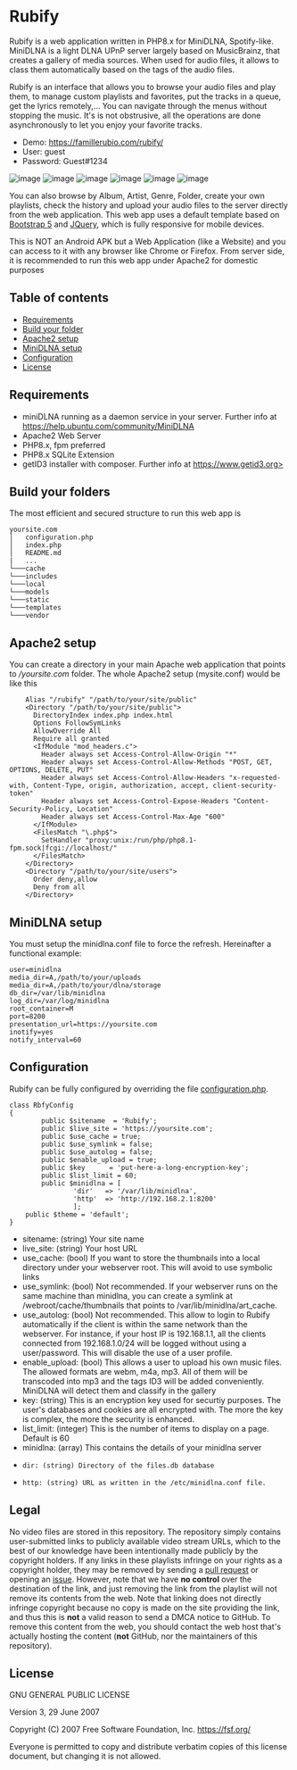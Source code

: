 # Rubify
Rubify is a web application written in PHP8.x for MiniDLNA, Spotify-like.
MiniDLNA is a light DLNA UPnP server largely based on MusicBrainz, that creates a gallery of media sources. When used for audio files, it allows to class them automatically based on the tags of the audio files.

Rubify is an interface that allows you to browse your audio files and play them, to manage custom playlists and favorites, put the tracks in a queue, get the lyrics remotely,... 
You can navigate through the menus without stopping the music. It's is not obstrusive, all the operations are done asynchronously to let you enjoy your favorite tracks.

- Demo: https://famillerubio.com/rubify/
- User: guest
- Password: Guest#1234

![image](https://github.com/RubioApps/Rubify/assets/155658204/672b93ae-64b1-4124-b24d-cf2e66f58057)
![image](https://github.com/RubioApps/Rubify/assets/155658204/bb5d01e3-9787-447a-bbdb-b84f24a59949)
![image](https://github.com/RubioApps/Rubify/assets/155658204/0ce593a5-73de-48c1-93a0-47181a0d1cd6)
![image](https://github.com/RubioApps/Rubify/assets/155658204/19a9573f-d2bc-4d51-9a47-124e10ffbffc)
![image](https://github.com/RubioApps/Rubify/assets/155658204/fcd9d8e4-f4b9-4826-85e3-71f18f32fe53)
![image](https://github.com/RubioApps/Rubify/assets/155658204/671c8ba0-0504-4e37-837f-e82bd6de07fc)

You can also browse by Album, Artist, Genre, Folder, create your own playlists, check the history and upload your audio files to the server directly from the web application.
This web app uses a default template based on [Bootstrap 5](https://getbootstrap.com) and [JQuery](https://jquery.com/), which is fully responsive for mobile devices.

This is NOT an Android APK but a Web Application (like a Website) and you can access to it with any browser like Chrome or Firefox.
From server side, it is recommended to run this web app under Apache2 for domestic purposes

## Table of contents

- [Requirements](#requirements)
- [Build your folder](#build-your-folders)
- [Apache2 setup](#apache-setup)
- [MiniDLNA setup](#minidlna-setup)
- [Configuration](#configuration)
- [License](#license)

## Requirements

- miniDLNA running as a daemon service in your server. Further info at https://help.ubuntu.com/community/MiniDLNA
- Apache2 Web Server
- PHP8.x, fpm preferred
- PHP8.x SQLite Extension
- getID3 installer with composer. Further info at https://www.getid3.org>

## Build your folders

The most efficient and secured structure to run this web app is

```
yoursite.com 
│   configuration.php
│   index.php
│   README.md
|   ...
└───cache
└───includes
└───local
└───models
└───static
└───templates
└───vendor    
```

## Apache2 setup

You can create a directory in your main Apache web application that points to */yoursite.com* folder.
The whole Apache2 setup (mysite.conf) would be like this
```
    Alias "/rubify" "/path/to/your/site/public"
    <Directory "/path/to/your/site/public">  
      DirectoryIndex index.php index.html
      Options FollowSymLinks
      AllowOverride All
      Require all granted            
      <IfModule "mod_headers.c">        
        Header always set Access-Control-Allow-Origin "*"
        Header always set Access-Control-Allow-Methods "POST, GET, OPTIONS, DELETE, PUT"
        Header always set Access-Control-Allow-Headers "x-requested-with, Content-Type, origin, authorization, accept, client-security-token"
        Header always set Access-Control-Expose-Headers "Content-Security-Policy, Location"
        Header always set Access-Control-Max-Age "600"        
      </IfModule>        
      <FilesMatch "\.php$">
        SetHandler "proxy:unix:/run/php/php8.1-fpm.sock|fcgi://localhost/"
      </FilesMatch>        
    </Directory>
    <Directory "/path/to/your/site/users"> 
      Order deny,allow
      Deny from all
    </Directory>
```
## MiniDLNA setup
You must setup the minidlna.conf file to force the refresh. Hereinafter a functional example:
```
user=minidlna
media_dir=A,/path/to/your/uploads
media_dir=A,/path/to/your/dlna/storage
db_dir=/var/lib/minidlna
log_dir=/var/log/minidlna
root_container=M
port=8200
presentation_url=https://yoursite.com
inotify=yes
notify_interval=60
```

## Configuration

Rubify can be fully configured by overriding the file [configuration.php](https://github.com/RubioApps/Rubify/blob/main/configuration.php).

```
class RbfyConfig
{
        public $sitename  = 'Rubify';
        public $live_site = 'https://yoursite.com';     
        public $use_cache = true;
        public $use_symlink = false;        
        public $use_autolog = false;
        public $enable_upload = true;        
        public $key      = 'put-here-a-long-encryption-key';
	    public $list_limit = 60;
        public $minidlna = [
                'dir'   => '/var/lib/minidlna',
                'http'  => 'http://192.168.2.1:8200'
                ];
	public $theme = 'default';
}
```
- sitename: (string) Your site name
- live_site: (string) Your host URL
- use_cache: (bool) If you want to store the thumbnails into a local directory under your webserver root. This will avoid to use symbolic links
- use_symlink: (bool) Not recommended. If your webserver runs on the same machine than minidlna, you can create a symlink at /webroot/cache/thumbnails that points to /var/lib/minidlna/art_cache. 
- use_autolog: (bool) Not recommended. This allow to login to Rubify automatically if the client is within the same network than the webserver. For instance, if your host IP is 192.168.1.1, all the clients connected from 192.168.1.0/24 will be logged without using a user/password. This will disable the use of a user profile. 
- enable_upload: (bool) This allows a user to upload his own music files. The allowed formats are webm, m4a, mp3. All of them will be transcoded into mp3 and the tags ID3 will be added conveniently. MiniDLNA will detect them and classify in the gallery
- key: (string) This is an encryption key used for securtiy purposes. The user's databases and cookies are all encrypted with. The more the key is complex, the more the security is enhanced.
- list_limit: (integer) This is the number of items to display on a page. Default is 60
- minidlna: (array) This contains the details of your minidlna server
-     dir: (string) Directory of the files.db database
-     http: (string) URL as written in the /etc/minidlna.conf file.

## Legal

No video files are stored in this repository. The repository simply contains user-submitted links to publicly available video stream URLs, which to the best of our knowledge have been intentionally made publicly by the copyright holders. If any links in these playlists infringe on your rights as a copyright holder, they may be removed by sending a [pull request](https://github.com/RubioApps/Rubify/pulls) or opening an [issue](https://github.com//RubioApps/Rubify/issues/new?assignees=freearhey&labels=removal+request&template=--removal-request.yml&title=Remove%3A+). However, note that we have **no control** over the destination of the link, and just removing the link from the playlist will not remove its contents from the web. Note that linking does not directly infringe copyright because no copy is made on the site providing the link, and thus this is **not** a valid reason to send a DMCA notice to GitHub. To remove this content from the web, you should contact the web host that's actually hosting the content (**not** GitHub, nor the maintainers of this repository).

## License

GNU GENERAL PUBLIC LICENSE

Version 3, 29 June 2007

Copyright (C) 2007 Free Software Foundation, Inc.
<https://fsf.org/>

Everyone is permitted to copy and distribute verbatim copies of this
license document, but changing it is not allowed.
